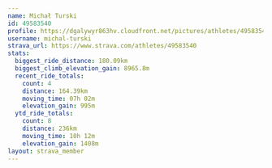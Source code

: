 ```yaml
---
name: Michał Turski
id: 49583540
profile: https://dgalywyr863hv.cloudfront.net/pictures/athletes/49583540/14729338/2/large.jpg
username: michal-turski
strava_url: https://www.strava.com/athletes/49583540
stats:
  biggest_ride_distance: 180.09km
  biggest_climb_elevation_gain: 8965.8m
  recent_ride_totals:
    count: 4
    distance: 164.39km
    moving_time: 07h 02m
    elevation_gain: 995m
  ytd_ride_totals:
    count: 8
    distance: 236km
    moving_time: 10h 12m
    elevation_gain: 1408m
layout: strava_member
--- 
```

